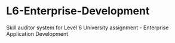 # L6-Enterprise-Development
Skill auditor system for Level 6 University assignment - Enterprise Application Development
